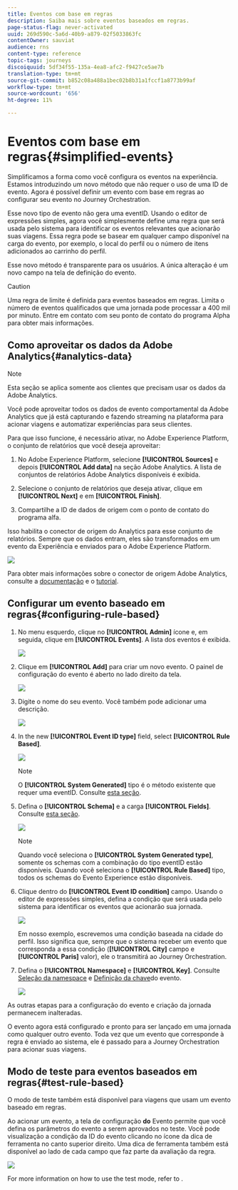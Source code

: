 ```yaml
---
title: Eventos com base em regras
description: Saiba mais sobre eventos baseados em regras.
page-status-flag: never-activated
uuid: 269d590c-5a6d-40b9-a879-02f5033863fc
contentOwner: sauviat
audience: rns
content-type: reference
topic-tags: journeys
discoiquuid: 5df34f55-135a-4ea8-afc2-f9427ce5ae7b
translation-type: tm+mt
source-git-commit: b852c08a488a1bec02b8b31a1fccf1a8773b99af
workflow-type: tm+mt
source-wordcount: '656'
ht-degree: 11%

---
```



# Eventos com base em regras{#simplified-events}

Simplificamos a forma como você configura os eventos na experiência. Estamos introduzindo um novo método que não requer o uso de uma ID de evento. Agora é possível definir um evento com base em regras ao configurar seu evento no Journey Orchestration.

Esse novo tipo de evento não gera uma eventID. Usando o editor de expressões simples, agora você simplesmente define uma regra que será usada pelo sistema para identificar os eventos relevantes que acionarão suas viagens. Essa regra pode se basear em qualquer campo disponível na carga do evento, por exemplo, o local do perfil ou o número de itens adicionados ao carrinho do perfil.

Esse novo método é transparente para os usuários. A única alteração é um novo campo na tela de definição do evento.

>[!CAUTION]
>
>Uma regra de limite é definida para eventos baseados em regras. Limita o número de eventos qualificados que uma jornada pode processar a 400 mil por minuto. Entre em contato com seu ponto de contato do programa Alpha para obter mais informações.

## Como aproveitar os dados da Adobe Analytics{#analytics-data}

>[!NOTE]
>
>Esta seção se aplica somente aos clientes que precisam usar os dados da Adobe Analytics.

Você pode aproveitar todos os dados de evento comportamental da Adobe Analytics que já está capturando e fazendo streaming na plataforma para acionar viagens e automatizar experiências para seus clientes.

Para que isso funcione, é necessário ativar, no Adobe Experience Platform, o conjunto de relatórios que você deseja aproveitar:

1. No Adobe Experience Platform, selecione **[!UICONTROL Sources]** e depois **[!UICONTROL Add data]** na seção Adobe Analytics. A lista de conjuntos de relatórios Adobe Analytics disponíveis é exibida.

1. Selecione o conjunto de relatórios que deseja ativar, clique em **[!UICONTROL Next]** e em **[!UICONTROL Finish]**.

1. Compartilhe a ID de dados de origem com o ponto de contato do programa alfa.

Isso habilita o conector de origem do Analytics para esse conjunto de relatórios. Sempre que os dados entram, eles são transformados em um evento da Experiência e enviados para o Adobe Experience Platform.

![](../assets/alpha-event9.png)

Para obter mais informações sobre o conector de origem Adobe Analytics, consulte a [documentação](https://docs.adobe.com/help/en/experience-platform/sources/connectors/adobe-applications/analytics.html) e o [tutorial](https://docs.adobe.com/content/help/en/experience-platform/sources/ui-tutorials/create/adobe-applications/analytics.html).

## Configurar um evento baseado em regras{#configuring-rule-based}

1. No menu esquerdo, clique no **[!UICONTROL Admin]** ícone e, em seguida, clique em **[!UICONTROL Events]**. A lista dos eventos é exibida.

   ![](../assets/alpha-event1.png)

1. Clique em **[!UICONTROL Add]** para criar um novo evento. O painel de configuração do evento é aberto no lado direito da tela.

   ![](../assets/alpha-event2.png)

1. Digite o nome do seu evento. Você também pode adicionar uma descrição.

   ![](../assets/alpha-event3.png)

1. In the new **[!UICONTROL Event ID type]** field, select **[!UICONTROL Rule Based]**.

   ![](../assets/alpha-event4.png)

   >[!NOTE]
   >
   >O **[!UICONTROL System Generated]** tipo é o método existente que requer uma eventID. Consulte [esta seção](../event/about-events.md).

1. Defina o **[!UICONTROL Schema]** e a carga **[!UICONTROL Fields]**. Consulte [esta seção](../event/defining-the-payload-fields.md).

   ![](../assets/alpha-event5.png)

   >[!NOTE]
   >
   >Quando você seleciona o **[!UICONTROL System Generated type]**, somente os schemas com a combinação do tipo eventID estão disponíveis. Quando você seleciona o **[!UICONTROL Rule Based]** tipo, todos os schemas do Evento Experience estão disponíveis.

1. Clique dentro do **[!UICONTROL Event ID condition]** campo. Usando o editor de expressões simples, defina a condição que será usada pelo sistema para identificar os eventos que acionarão sua jornada.

   ![](../assets/alpha-event6.png)

   Em nosso exemplo, escrevemos uma condição baseada na cidade do perfil. Isso significa que, sempre que o sistema receber um evento que corresponda a essa condição (**[!UICONTROL City]** campo e **[!UICONTROL Paris]** valor), ele o transmitirá ao Journey Orchestration.

1. Defina o **[!UICONTROL Namespace]** e **[!UICONTROL Key]**. Consulte [Seleção da namespace](../event/selecting-the-namespace.md) e [Definição da chave](../event/defining-the-event-key.md)do evento.

   ![](../assets/alpha-event7.png)

As outras etapas para a configuração do evento e criação da jornada permanecem inalteradas.

O evento agora está configurado e pronto para ser lançado em uma jornada como qualquer outro evento. Toda vez que um evento que corresponde à regra é enviado ao sistema, ele é passado para a Journey Orchestration para acionar suas viagens.

## Modo de teste para eventos baseados em regras{#test-rule-based}

O modo de teste também está disponível para viagens que usam um evento baseado em regras.

Ao acionar um evento, a tela de configuração **do** Evento permite que você defina os parâmetros do evento a serem aprovados no teste. Você pode visualização a condição da ID do evento clicando no ícone da dica de ferramenta no canto superior direito. Uma dica de ferramenta também está disponível ao lado de cada campo que faz parte da avaliação da regra.

![](../assets/alpha-event8.png)

For more information on how to use the test mode, refer to [](../building-journeys/testing-the-journey.md).

